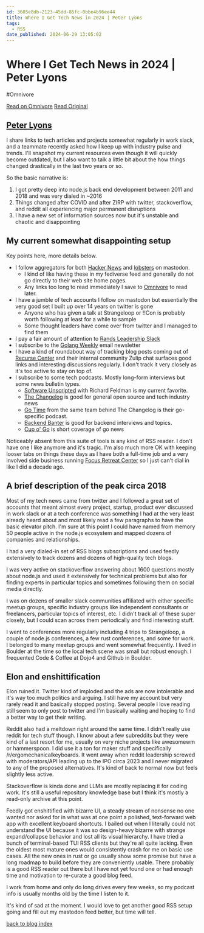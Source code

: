 ```yaml
---
id: 3605e8db-2123-45dd-85fc-0bbe4b96ee44
title: Where I Get Tech News in 2024 | Peter Lyons
tags:
  - RSS
date_published: 2024-06-29 13:05:02
---
```


# Where I Get Tech News in 2024 | Peter Lyons
#Omnivore

[Read on Omnivore](https://omnivore.app/me/where-i-get-tech-news-in-2024-peter-lyons-19065b4aacb)
[Read Original](https://peterlyons.com/problog/2024/06/where-i-get-tech-news-in-2024/)



## [Peter Lyons](https:&#x2F;&#x2F;peterlyons.com&#x2F;)

I share links to tech articles and projects somewhat regularly in work slack, and a teammate recently asked how I keep up with industry pulse and trends. I&#39;ll snapshot my current resources even though it will quickly become outdated, but I also want to talk a little bit about the how things changed drastically in the last two years or so.

So the basic narrative is:

1. I got pretty deep into node.js back end development between 2011 and 2018 and was very dialed in \~2016
2. Things changed after COVID and after ZIRP with twitter, stackoverflow, and reddit all experiencing major permanent disruptions
3. I have a new set of information sources now but it&#39;s unstable and chaotic and disappointing

## My current somewhat disappointing setup

Key points here, more details below.

* I follow aggregators for both [Hacker News](https:&#x2F;&#x2F;social.lansky.name&#x2F;@hn50) and [lobsters](https:&#x2F;&#x2F;botsin.space&#x2F;@lobsters) on mastodon.  
   * I kind of like having these in my fediverse feed and generally do not go directly to their web site home pages.  
   * Any links too long to read immediately I save to [Omnivore](https:&#x2F;&#x2F;omnivore.app&#x2F;) to read later.
* I have a jumble of tech accounts I follow on mastodon but essentially the very good set I built up over 14 years on twitter is gone  
   * Anyone who has given a talk at Strangeloop or !!Con is probably worth following at least for a while to sample  
   * Some thought leaders have come over from twitter and I managed to find them
* I pay a fair amount of attention to [Rands Leadership Slack](https:&#x2F;&#x2F;randsinrepose.com&#x2F;welcome-to-rands-leadership-slack&#x2F;)
* I subscribe to the [Golang Weekly](https:&#x2F;&#x2F;golangweekly.com&#x2F;) email newsletter
* I have a kind of roundabout way of tracking blog posts coming out of [Recurse Center](https:&#x2F;&#x2F;www.recurse.com&#x2F;) and their internal community Zulip chat surfaces good links and interesting discussions regularly. I don&#39;t track it very closely as it&#39;s too active to stay on top of.
* I subscribe to some tech podcasts. Mostly long-form interviews but some news bulletin types.  
   * [Software Unscripted](https:&#x2F;&#x2F;pca.st&#x2F;podcast&#x2F;1f1720a0-5ab3-013a-d70c-0acc26574db2) with Richard Feldman is my current favorite.  
   * [The Changelog](https:&#x2F;&#x2F;changelog.com&#x2F;podcast) is good for general open source and tech industry news  
   * [Go Time](https:&#x2F;&#x2F;changelog.com&#x2F;gotime) from the same team behind The Changelog is their go-specific podcast.  
   * [Backend Banter](https:&#x2F;&#x2F;www.backendbanter.fm&#x2F;) is good for backend interviews and topics.  
   * [Cup o&#39; Go](https:&#x2F;&#x2F;cupogo.dev&#x2F;) is short coverage of go news

Noticeably absent from this suite of tools is any kind of RSS reader. I don&#39;t have one I like anymore and it&#39;s tragic. I&#39;m also much more OK with keeping looser tabs on things these days as I have both a full-time job and a very involved side business running [Focus Retreat Center](https:&#x2F;&#x2F;focusretreatcenter.com&#x2F;) so I just can&#39;t dial in like I did a decade ago.

## A brief description of the peak circa 2018

Most of my tech news came from twitter and I followed a great set of accounts that meant almost every project, startup, product ever discussed in work slack or at a tech conference was something I had at the very least already heard about and most likely read a few paragraphs to have the basic elevator pitch. I&#39;m sure at this point I could have named from memory 50 people active in the node.js ecosystem and mapped dozens of companies and relationships.

I had a very dialed-in set of RSS blogs subscriptions and used feedly extensively to track dozens and dozens of high-quality tech blogs.

I was very active on stackoverflow answering about 1600 questions mostly about node.js and used it extensively for technical problems but also for finding experts in particular topics and sometimes following them on social media directly.

I was on dozens of smaller slack communities affiliated with either specific meetup groups, specific industry groups like independent consultants or freelancers, particular topics of interest, etc. I didn&#39;t track all of these super closely, but I could scan across them periodically and find interesting stuff.

I went to conferences more regularly including 4 trips to Strangeloop, a couple of node.js conferences, a few rust conferences, and some for work. I belonged to many meetup groups and went somewhat frequently. I lived in Boulder at the time so the local tech scene was small but robust enough. I frequented Code &amp; Coffee at Dojo4 and Github in Boulder.

## Elon and enshittification

Elon ruined it. Twitter kind of imploded and the ads are now intolerable and it&#39;s way too much politics and arguing. I still have my account but very rarely read it and basically stopped posting. Several people I love reading still seem to only post to twitter and I&#39;m basically waiting and hoping to find a better way to get their writing.

Reddit also had a meltdown right around the same time. I didn&#39;t really use reddit for tech stuff though. I know about a few subreddits but they were kind of a last resort for me, usually on very niche projects like awesomewm or hammerspoon. I did use it a ton for maker stuff and specifically &#x2F;r&#x2F;ergomechanicalkeyboards. It went away when reddit leadership screwed with moderators&#x2F;API leading up to the IPO circa 2023 and I never migrated to any of the proposed alternatives. It&#39;s kind of back to normal now but feels slightly less active.

Stackoverflow is kinda done and LLMs are mostly replacing it for coding work. It&#39;s still a useful repository knowledge base but I think it&#39;s mostly a read-only archive at this point.

Feedly got enshittified with bizarre UI, a steady stream of nonsense no one wanted nor asked for in what was at one point a polished, text-forward web app with excellent keyboard shortcuts. I bailed out when I literally could not understand the UI because it was so design-heavy bizarre with strange expand&#x2F;collapse behavior and lost all its visual hierarchy. I have tried a bunch of terminal-based TUI RSS clients but they&#39;re all quite lacking. Even the oldest most mature ones would consistently crash for me on basic use cases. All the new ones in rust or go usually show some promise but have a long roadmap to build before they are conveniently usable. There probably is a good RSS reader out there but I have not yet found one or had enough time and motivation to re-curate a good blog feed.

I work from home and only do long drives every few weeks, so my podcast info is usually months old by the time I listen to it.

It&#39;s kind of sad at the moment. I would love to get another good RSS setup going and fill out my mastodon feed better, but time will tell.

[ back to blog index](https:&#x2F;&#x2F;peterlyons.com&#x2F;problog&#x2F;) 
